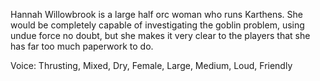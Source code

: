 Hannah Willowbrook is a large half orc woman who runs Karthens. She would be completely capable of investigating the goblin problem, using undue force no doubt, but she makes it very clear to the players that she has far too much paperwork to do. 

Voice: Thrusting, Mixed, Dry, Female, Large, Medium, Loud, Friendly